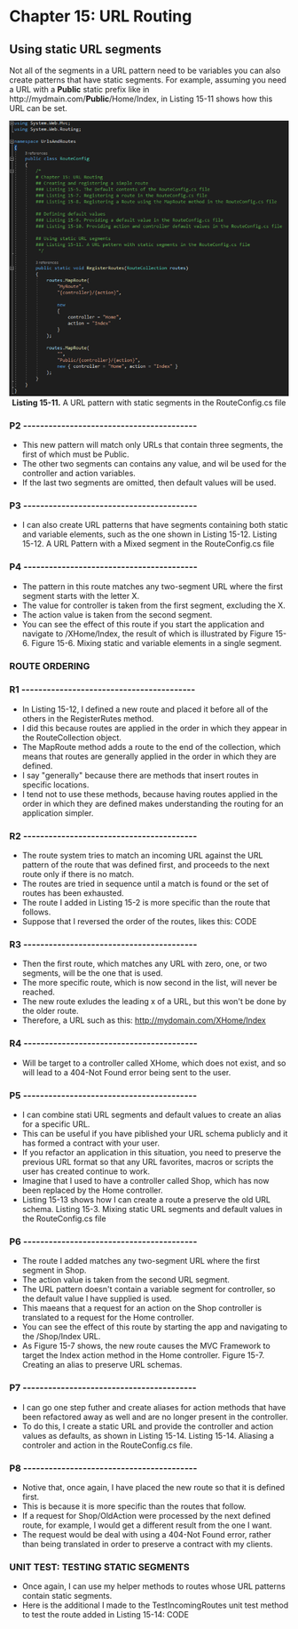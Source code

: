 # Chapter 15: URL Routing

## Using static URL segments

Not all of the segments in a URL pattern need to be variables you can also create patterns that have static segments. For example, assuming you need a URL with a **Public** static prefix like in ht</span>tp://mydmain.com/**Public**/Home/Index, in Listing 15-11 shows how this URL can be set.

<p align="center">
    <img src="ch15-Pictures/Listing 15-11.png" /><br />
    <b>Listing 15-11.</b> A URL pattern with static segments in the RouteConfig.cs file
</p>    

<!--
> SUMMARRY AND UPDATE ==========================
.
> CONTENTS =====================================
# Chapter 15: URL Routing
## Using static URL segments
### Listing 15-11. A URL pattern with static segments in the RouteConfig.cs file

### ROUTE ORDERING
### UNIT TEST: TESTING STATIC SEGMENTS
.
> GITHUB =====================================
https://github.com/deyran/asp-dot-net-training/blob/main/pro-asp-net-mvc/chapter-15/ff-using-static-url-segments.md
.
> # ==========================================
#DotNet #csharp #csharpdotnet #dotnetcore #csharpdeveloper #dotnetdevelopers #aspnetcore #ASPNET #aspdotnet #IT #developer #TI #tecnologia #DevOps #desenvolvedor #programador #software #homeoffice #dev #tecnologiadainformacao #devs #code #programacao #programação #tecnologiadainformação #sistemasdeinformação #engenhariadesoftware #GitHub #ASPNETMVC #ASPNET #MVC #core #MVC #route #urlroute #urlroting #urlpatterns #RoutingSystem
-->

### P2 -----------------------------------------

* This new pattern will match only URLs that contain three segments, the first of which must be Public.
* The other two segments can contains any value, and wil be used for the controller and action variables.
* If the last two segments are omitted, then default values will be used.

### P3 -----------------------------------------

* I can also create URL patterns that have segments containing both static and variable elements, such as the one shown in Listing 15-12.
    Listing 15-12. A URL Pattern with a Mixed segment in the RouteConfig.cs file

### P4 -----------------------------------------

* The pattern in this route matches any two-segment URL where the first segment starts with the letter X.
* The value for controller is taken from the first segment, excluding the X.
* The action value is taken from the second segment.
* You can see the effect of this route if you start the application and navigate to /XHome/Index, the result of which is illustrated by Figure 15-6.
    Figure 15-6. Mixing static and variable elements in a single segment.

### ROUTE ORDERING

### R1 -----------------------------------------

* In Listing 15-12, I defined a new route and placed it before all of the others in the RegisterRutes method.
* I did this because routes are applied in the order in which they appear in the RouteCollection object.
* The MapRoute method adds a route to the end of the collection, which means that routes are generally applied in the order in which they are defined.
* I say "generally" because there are methods that insert routes in specific locations.
* I tend not to use these methods, because having routes applied in the order in which they are defined makes understanding the routing for an application simpler.

### R2 -----------------------------------------

* The route system tries to match an incoming URL against the URL pattern of the route that was defined first, and proceeds to the next route only if there is no match.
* The routes are tried in sequence until a match is found or the set of routes has been exhausted.
* The route I added in Listing 15-2 is more specific than the route that follows.
* Suppose that I reversed the order of the routes, likes this:
	CODE

### R3 -----------------------------------------

* Then the first route, which matches any URL with zero, one, or two segments, will be the one that is used.
* The more specific route, which is now second in the list, will never be reached.
* The new route exludes the leading x of a URL, but this won't be done by the older route.
* Therefore, a URL such as this: http://mydomain.com/XHome/Index

### R4 -----------------------------------------

* Will be target to a controller called XHome, which does not exist, and so will lead to a 404-Not Found error being sent to the user.

### P5 -----------------------------------------

* I can combine stati URL segments and default values to create an alias for a specific URL.
* This can be useful if you have piblished your URL schema publicly and it has formed a contract with your user.
* If you refactor an application in this situation, you need to preserve the previous URL format so that any URL favorites, macros or scripts the user has created continue to work.
* Imagine that I used to have a controller called Shop, which has now been replaced by the Home controller.
* Listing 15-13 shows how I can create a route a preserve the old URL schema.
	Listing 15-3. Mixing static URL segments and default values in the RouteConfig.cs file

### P6 -----------------------------------------

* The route I added matches any two-segment URL where the first segment in Shop.
* The action value is taken from the second URL segment.
* The URL pattern doesn't contain a variable segment for controller, so the default value I have supplied is used.
* This maeans that a request for an action on the Shop controller is translated to a request for the Home controller.
* You can see the effect of this route by starting the app and navigating to the /Shop/Index URL.
* As Figure 15-7 shows, the new route causes the MVC Framework to target the Index action method in the Home controller.
	Figure 15-7. Creating an alias to preserve URL schemas.

### P7 -----------------------------------------

* I can go one step futher and create aliases for action methods that have been refactored away as well and are no longer present in the controller.
* To do this, I create a static URL and provide the controller and action values as defaults, as shown in Listing 15-14.
    Listing 15-14. Aliasing a controler and action in the RouteConfig.cs file.

### P8 -----------------------------------------

* Notive that, once again, I have placed the new route so that it is defined first.
* This is because it is more specific than the routes that follow.
* If a request for Shop/OldAction were processed by the next defined route, for example, I would get a different result from the one I want.
* The request would be deal with using a 404-Not Found error, rather than being translated in order to preserve a contract with my clients.

### UNIT TEST: TESTING STATIC SEGMENTS

* Once again, I can use my helper methods to routes whose URL patterns contain static segments.
* Here is the additional I made to the TestIncomingRoutes unit test method to test the route added in Listing 15-14:
	CODE